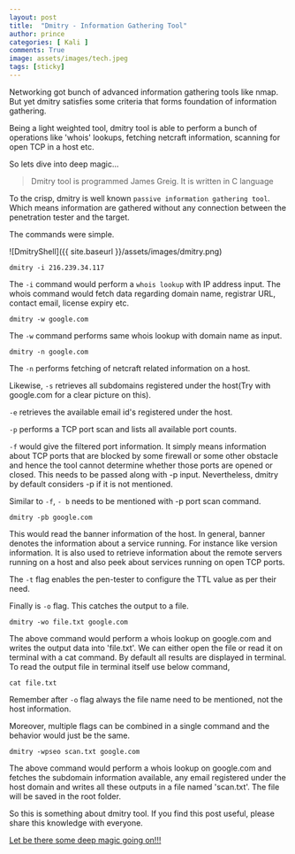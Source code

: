 ```yaml
---
layout: post
title:  "Dmitry - Information Gathering Tool"
author: prince
categories: [ Kali ]
comments: True
image: assets/images/tech.jpeg
tags: [sticky]
---
```

Networking got bunch of advanced information gathering tools like nmap. But yet dmitry satisfies some criteria that forms foundation of information gathering.

Being a light weighted tool, dmitry tool is able to perform a bunch of operations like 'whois' lookups, fetching netcraft information, scanning for open TCP  in a host etc.

So lets dive into deep magic...

> Dmitry tool is programmed James Greig. It is written in C language

To the crisp, dmitry is well known `passive information gathering tool`. Which means information are gathered without any connection between the penetration tester and the target.

The commands were simple. 

![DmitryShell]({{ site.baseurl }}/assets/images/dmitry.png)

```shell
dmitry -i 216.239.34.117
```

The `-i` command would perform a `whois lookup` with IP address input. The whois command would fetch data regarding domain name, registrar URL, contact email, license expiry etc.

```shell
dmitry -w google.com
```

The `-w` command performs same whois lookup with domain name as input. 

```shell
dmitry -n google.com
```

The `-n` performs fetching of netcraft related information on a host. 

Likewise, `-s` retrieves all subdomains registered under the host(Try with google.com for a clear picture on this).

`-e` retrieves the available email id's registered under the host.

`-p` performs a TCP port scan and lists all available port counts.

`-f` would give the filtered port information. It simply means information about TCP ports that are blocked by some firewall or some other obstacle and hence the tool cannot determine whether those ports are opened or closed. This needs to be passed along with -p input. Nevertheless, dmitry by default considers -p if it is not mentioned.

Similar to `-f`, `- b` needs to be mentioned with -p port scan command. 

```shell
dmitry -pb google.com
```

This would read the banner information of the host. In general, banner denotes the information about a service running. For instance like version information. It is also used to retrieve information about the remote servers running on a host and also peek about services running on open TCP ports.

The `-t` flag enables the pen-tester to configure the TTL value as per their need.

Finally is `-o` flag. This catches the output to a file.

```shell
dmitry -wo file.txt google.com
```

The above command would perform a whois lookup on google.com and writes the output data into 'file.txt'. We can either open the file or read it on terminal with a cat command. By default all results are displayed in terminal. To read the output file in terminal itself use below command,

```shell
cat file.txt
```

Remember after `-o` flag always the file name need to be mentioned, not the host information.

Moreover, multiple flags can be combined in a single command and the behavior would just be the same.

```shell
dmitry -wpseo scan.txt google.com
```

The above command would perform a whois lookup on google.com and fetches the subdomain information available, any email registered under the host domain and writes all these outputs in a file named 'scan.txt'. The file will be saved in the root folder.

So this is something about dmitry tool.
If you find this post useful, please share this knowledge with everyone.

[Let be there some deep magic going on!!!](https://tools.kali.org/information-gathering/dmitry)